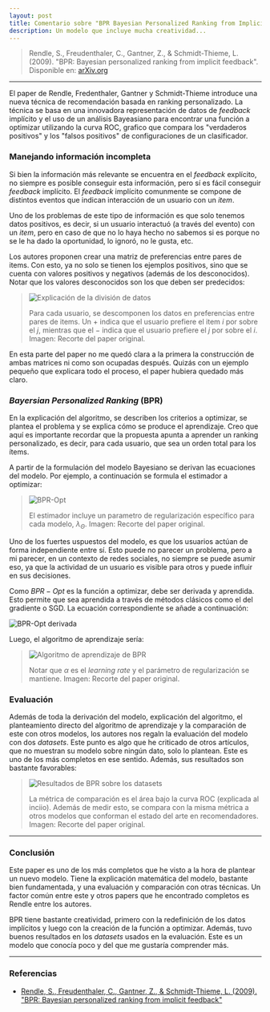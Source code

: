 ```yaml
---
layout: post
title: Comentario sobre "BPR Bayesian Personalized Ranking from Implicit Feedback" (2009) de Rendle, S., Freudenthaler, C., Gantner, Z., & Schmidt-Thieme, L.
description: Un modelo que incluye mucha creatividad...
---
```


> Rendle, S., Freudenthaler, C., Gantner, Z., & Schmidt-Thieme, L. (2009). "BPR: Bayesian personalized ranking from implicit feedback". Disponible en: [arXiv.org](https://arxiv.org/ftp/arxiv/papers/1205/1205.2618.pdf)

---

El paper de Rendle, Fredenthaler, Gantner y Schmidt-Thieme introduce una nueva técnica de recomendación basada en ranking personalizado. La técnica se basa en una innovadora representación de datos de *feedback* implícito y el uso de un análisis Bayeasiano para encontrar una función a optimizar utilizando la curva ROC, grafico que compara los "verdaderos positivos" y los "falsos positivos" de configuraciones de un clasificador.   



### Manejando información incompleta

Si bien la información más relevante se encuentra en el *feedback* explícito,  no siempre es posible conseguir esta información, pero sí es fácil conseguir *feedback* implícito. El *feedback* implícito comunmente se compone de distintos eventos que indican interacción de un usuario con un *item*. 

Uno de los problemas de este tipo de información es que solo tenemos datos positivos, es decir, si un usuario interactuó (a través del evento) con un *item*, pero en caso de que no lo haya hecho no sabemos si es porque no se le ha dado la oportunidad, lo ignoró, no le gusta, etc.

Los autores proponen crear una matriz de preferencias entre pares de items. Con esto, ya no solo se tienen los ejemplos positivos, sino que se cuenta con valores positivos y negativos (además de los desconocidos). Notar que los valores desconocidos son los que deben ser predecidos:

> ![Explicación de la división de datos](/recsys/public/img/bpr-data.jpg)
>
> Para cada usuario, se descomponen los datos en preferencias entre pares de items. Un $+$ indica que el usuario prefiere el item $i$ por sobre el $j$, mientras que el $-$ indica que el usuario prefiere el $j$ por sobre el $i$. Imagen: Recorte del paper original.

En esta parte del paper no me quedó clara a la primera la construcción de ambas matrices ni como son ocupadas después. Quizás con un ejemplo pequeño que explicara todo el proceso, el paper hubiera quedado más claro.



### *Bayersian Personalized Ranking* (BPR)

En la explicación del algoritmo, se describen los criterios a optimizar, se plantea el problema y se explica cómo se produce el aprendizaje. Creo que aquí es importante recordar que la propuesta apunta a aprender un ranking personalizado, es decir, para cada usuario, que sea un orden total para los ítems.

A partir de la formulación del modelo Bayesiano se derivan las ecuaciones del modelo. Por ejemplo, a continuación se formula el estimador a optimizar:

> ![BPR-Opt](/recsys/public/img/bpr-opt.jpg)
>
> El estimador incluye un parametro de regularización específico para cada modelo, $\lambda_{\Theta}$. Imagen: Recorte del paper original.

Uno de los fuertes uspuestos del modelo, es que los usuarios actúan de forma independiente entre sí. Esto puede no parecer un problema, pero a mi parecer, en un contexto de redes sociales, no siempre se puede asumir eso, ya que la actividad de un usuario es visible para otros y puede influir en sus decisiones. 

Como $BPR-Opt$ es la función a optimizar, debe ser derivada y aprendida. Esto permite que sea aprendida a través de métodos clásicos como el del gradiente o SGD. La ecuación correspondiente se añade a continuación: 

![BPR-Opt derivada](/recsys/public/img/bpr-optder.jpg)

Luego, el algoritmo de aprendizaje sería:

> ![Algoritmo de aprendizaje de BPR](/recsys/public/img/bpr-algo.jpg)
>
> Notar que $\alpha$ es el *learning rate* y el parámetro de regularización se mantiene. Imagen: Recorte del paper original.

### Evaluación

Además de toda la derivación del modelo, explicación del algoritmo, el planteamiento directo del algoritmo de aprendizaje y la comparación de este con otros modelos, los autores nos regaln la evaluación del modelo con dos *datasets*. Este punto es algo que he criticado de otros artículos, que no muestran su modelo sobre ningún dato, solo lo plantean. Este es uno de los más completos en ese sentido. Además, sus resultados son bastante favorables:

> ![Resultados de BPR sobre los datasets](/recsys/public/img/bpr-datasets.jpg)
>
> La métrica de comparación es el área bajo la curva ROC (explicada al inciio). Además de medir esto, se compara con la misma métrica a otros modelos que conforman el estado del arte en recomendadores. Imagen: Recorte del paper original.

---

### Conclusión

Este paper es uno de los más completos que he visto a la hora de plantear un nuevo modelo. Tiene la explicación matemática del modelo, bastante bien fundamentada, y una evaluación y comparación con otras técnicas. Un factor común entre este y otros papers que he encontrado completos es Rendle entre los autores. 

BPR tiene bastante creatividad, primero con la redefinición de los datos implícitos y luego con la creación de la función a optimizar. Además, tuvo buenos resultados en los *datasets* usados en la evaluación. Este es un modelo que conocía poco y del que me gustaría comprender más.



---

### Referencias

* [Rendle, S., Freudenthaler, C., Gantner, Z., & Schmidt-Thieme, L. (2009). "BPR: Bayesian personalized ranking from implicit feedback"](https://arxiv.org/ftp/arxiv/papers/1205/1205.2618.pdf)

